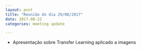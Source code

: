 ```yaml
---
layout: post
title: "Reunião do dia 29/08/2017" 
date: 2017-08-22
categories: meeting update

---
```

<ul>
    <li> Apresentação sobre Transfer Learning aplicado a imagens</li>
</ul>
